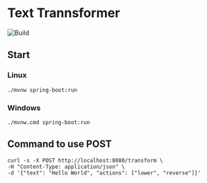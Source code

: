# Text Trannsformer

![Build](https://github.com/gc79mh/text-transformer/actions/workflows/ci.yml/badge.svg?branch=main)

## Start
### Linux
    ./mvnw spring-boot:run 
### Windows
    ./mvnw.cmd spring-boot:run 

## Command to use POST
    curl -s -X POST http://localhost:8080/transform \
    -H "Content-Type: application/json" \
    -d '{"text": "Hello World", "actions": ["lower", "reverse"]}'
